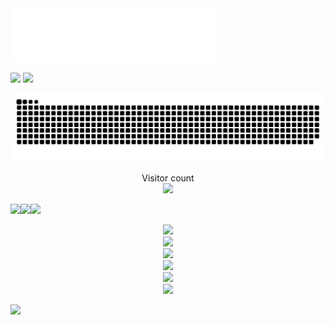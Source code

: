 <iframe frameborder="no" border="0" marginwidth="0" marginheight="0" width=330 height=86 src="//music.163.com/outchain/player?type=2&id=2020615639&auto=0&height=66"></iframe>

![](https://p5.ssl.qhimgs1.com/sdr/400__/t01f8539536b1fb2495.gif) ![](http://5b0988e595225.cdn.sohucs.com/images/20190706/b63522be9e1348a78dddded1b9a39734.gif)



![](https://raw.githubusercontent.com/PECompact/PECompact/main/assets/github-contribution-grid-snake.svg)



<p align="center"> 
  Visitor count<br>
  <img src="https://profile-counter.glitch.me/PECompact/count.svg" />
</p>


![](https://p2.ssl.qhimgs1.com/sdr/400__/t01be86d63a47563cbc.jpg)![](https://p2.ssl.qhimgs1.com/sdr/400__/t01be86d63a47563cbc.jpg)![](https://p0.ssl.qhimgs1.com/sdr/400__/t01be3d6aa3dadcb3ea.gif)



<div align="center"> <img height="137px" src="https://github-readme-stats.vercel.app/api?username=PECompact&hide_title=true&hide_border=true&show_icons=trueline_height=21&text_color=000&icon_color=125&bg_color=9,ea6161,ffc64d,fffc4d,52fa5a&theme=radical" /> </div>


<div align="center"> <img src="https://github-readme-stats.vercel.app/api/top-langs/?username=PECompact&hide_title=true&hide_border=true&layout=compact&langs_count=6&text_color=000&icon_color=fff&bg_color=0,52fa5a,4dfcff,c64dff&theme=radical" /> </div>
<div align="center"> <img src="https://github-profile-trophy.vercel.app/?username=PECompact" /> </div>
<div align="center"> <img src="https://visitor-badge.glitch.me/badge?page_id=PECompact" /> </div>
<div align="center"> <img src="https://activity-graph.herokuapp.com/graph?username=PECompact&theme=xcode" /> </div>
<div align="center"> <img src="https://github-readme-streak-stats.herokuapp.com/?user=PECompact" /> </div>

![](https://c-ssl.dtstatic.com/uploads/item/201903/21/20190321061340_vvlab.thumb.1000_0.jpeg)
